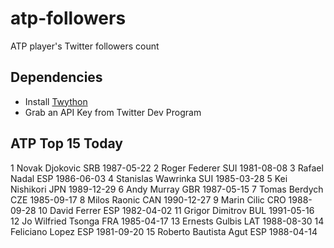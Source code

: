 atp-followers
=============

ATP player's Twitter followers count

Dependencies
------------
* Install [Twython](https://twython.readthedocs.org/en/latest/ "Wrapper for Twitter API")
* Grab an API Key from Twitter Dev Program

ATP Top 15 Today
----------------
1	Novak Djokovic	SRB	1987-05-22
2	Roger Federer	SUI	1981-08-08
3	Rafael Nadal	ESP	1986-06-03
4	Stanislas Wawrinka	SUI	1985-03-28
5	Kei Nishikori	JPN	1989-12-29
6	Andy Murray	GBR	1987-05-15
7	Tomas Berdych	CZE	1985-09-17
8	Milos Raonic	CAN	1990-12-27
9	Marin Cilic	CRO	1988-09-28
10	David Ferrer	ESP	1982-04-02
11	Grigor Dimitrov	BUL	1991-05-16
12	Jo Wilfried Tsonga	FRA	1985-04-17
13	Ernests Gulbis	LAT	1988-08-30
14	Feliciano Lopez	ESP	1981-09-20
15	Roberto Bautista Agut	ESP	1988-04-14
